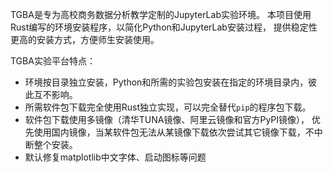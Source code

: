 
TGBA是专为高校商务数据分析教学定制的JupyterLab实验环境。
本项目使用Rust编写的环境安装程序，以简化Python和JupyterLab安装过程，
提供稳定性更高的安装方式，方便师生安装使用。

TGBA实验平台特点：
* 环境按目录独立安装，Python和所需的实验包安装在指定的环境目录内，彼此互不影响。
* 所需软件包下载完全使用Rust独立实现，可以完全替代`pip`的程序包下载。
* 软件包下载使用多镜像（清华TUNA镜像、阿里云镜像和官方PyPI镜像），
优先使用国内镜像，当某软件包无法从某镜像下载依次尝试其它镜像下载，不中断整个安装。
* 默认修复matplotlib中文字体、启动图标等问题

